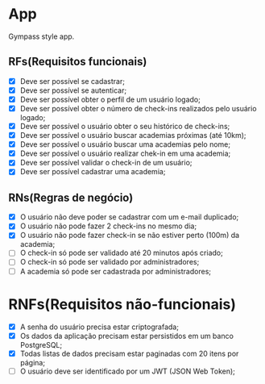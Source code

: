 # App

Gympass style app.

## RFs(Requisitos funcionais)

-[x] Deve ser possível se cadastrar;
-[x] Deve ser possível se autenticar;
-[x] Deve ser possível obter o perfil de um usuário logado;
-[x] Deve ser possível obter o número de check-ins realizados pelo usuário logado;
-[x] Deve ser possível o usuário obter o seu histórico de check-ins;
-[x] Deve ser possível o usuário buscar academias próximas (até 10km);
-[x] Deve ser possível o usuário buscar uma academias pelo nome;
-[x] Deve ser possível o usuário realizar chek-in em uma academia;
-[x] Deve ser possível validar o check-in de um usuário;
-[x] Deve ser possível cadastrar uma academia;

## RNs(Regras de negócio)

- [x] O usuário não deve poder se cadastrar com um e-mail duplicado;
- [x] O usuário não pode fazer 2 check-ins no mesmo dia;
- [x] O usuário não pode fazer check-in se não estiver perto (100m) da academia;
- [ ] O check-in só pode ser validado até 20 minutos após criado;
- [ ] O check-in só pode ser validado por administradores;
- [ ] A academia só pode ser cadastrada por administradores;

# RNFs(Requisitos não-funcionais)

- [x] A senha do usuário precisa estar criptografada;
- [x] Os dados da aplicação precisam estar persistidos em um banco PostgreSQL;
- [x] Todas listas de dados precisam estar paginadas com 20 itens por página;
- [ ] O usuário deve ser identificado por um JWT (JSON Web Token);
